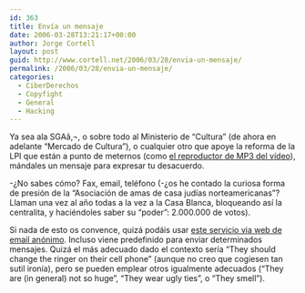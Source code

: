 ```yaml
---
id: 363
title: Enví­a un mensaje
date: 2006-03-28T13:21:17+00:00
author: Jorge Cortell
layout: post
guid: http://www.cortell.net/2006/03/28/envia-un-mensaje/
permalink: /2006/03/28/envia-un-mensaje/
categories:
  - CiberDerechos
  - Copyfight
  - General
  - Hacking
---
```

Ya sea ala SGAâ‚¬, o sobre todo al Ministerio de &#8220;Cultura&#8221; (de ahora en adelante &#8220;Mercado de Cultura&#8221;), o cualquier otro que apoye la reforma de la LPI que están a punto de meternos (como [el reproductor de MP3 del ví­deo](http://www.cortell.net/2006/03/28/el-dr-house-encuentra-las-verdaderas-descargas-ilegales/)), mándales un mensaje para expresar tu desacuerdo.

-¿No sabes cómo? Fax, email, teléfono (-¿os he contado la curiosa forma de presión de la &#8220;Asociación de amas de casa judí­as norteamericanas&#8221;? Llaman una vez al año todas a la vez a la Casa Blanca, bloqueando así­ la centralita, y haciéndoles saber su &#8220;poder&#8221;: 2.000.000 de votos).

Si nada de esto os convence, quizá podáis usar [este servicio via web de email anónimo](http://www.alltooflat.com/funny/stinkogram/). Incluso viene predefinido para enviar determinados mensajes. Quizá el más adecuado dado el contexto serí­a &#8220;They should change the ringer on their cell phone&#8221; (aunque no creo que cogiesen tan sutil ironí­a), pero se pueden emplear otros igualmente adecuados (&#8220;They are (in general) not so huge&#8221;, &#8220;They wear ugly ties&#8221;, o &#8220;They smell&#8221;).